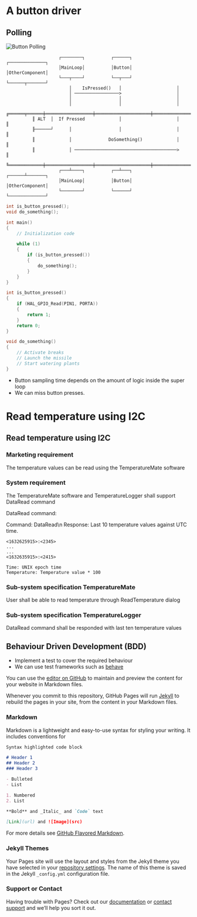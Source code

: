 # A button driver

## Polling

![Button Polling](https://pradeepa-s.githum.com/images/button_polling.png)

```
                    ┌────────┐          ┌──────┐          ┌──────────────┐          
                    │MainLoop│          │Button│          │OtherComponent│          
                    └───┬────┘          └──┬───┘          └──────┬───────┘          
                        │    IsPressed()   │                     │                  
                        │ ─────────────────>                     │                  
                        │                  │                     │                  
                        │                  │                     │                  
          ╔══════╤══════╪══════════════════╪═════════════════════╪═════════════════╗
          ║ ALT  │  If Pressed             │                     │                 ║
          ╟──────┘      │                  │                     │                 ║
          ║             │              DoSomething()             │                 ║
          ║             │ ───────────────────────────────────────>                 ║
          ╚═════════════╪══════════════════╪═════════════════════╪═════════════════╝
                    ┌───┴────┐          ┌──┴───┐          ┌──────┴───────┐          
                    │MainLoop│          │Button│          │OtherComponent│          
                    └────────┘          └──────┘          └──────────────┘          
```

```c
int is_button_pressed();
void do_something();

int main()
{
    // Initialization code

    while (1)
    {
        if (is_button_pressed())
        {
            do_something();
        }
    }
}

int is_button_pressed()
{
    if (HAL_GPIO_Read(PIN1, PORTA))
    {
        return 1;
    }
    return 0;
}

void do_something()
{
    // Activate breaks
    // Launch the missile
    // Start watering plants
}
```

- Button sampling time depends on the amount of logic inside the super loop
- We can miss button presses.


# Read temperature using I2C

## Read temperature using I2C

### Marketing requirement

The temperature values can be read using the TemperatureMate software

### System requirement

The TemperatureMate software and TemperatureLogger shall support DataRead command

DataRead command:

Command: DataRead\n
Response: Last 10 temperature values against UTC time.

```
<1632625915>:<2345>
...
...
<1632635915>:<2415>

Time: UNIX epoch time
Temperature: Temperature value * 100
```

### Sub-system specification TemperatureMate

User shall be able to read temperature through ReadTemperature dialog

### Sub-system specification TemperatureLogger

DataRead command shall be responded with last ten temperature values

## Behaviour Driven Development (BDD)

- Implement a test to cover the required behaviour
- We can use test frameworks such as [behave](https://behave.readthedocs.io/en/stable/)



You can use the [editor on GitHub](https://github.com/pradeepa-s/pradeepa-s.github.io/edit/main/index.md) to maintain and preview the content for your website in Markdown files.

Whenever you commit to this repository, GitHub Pages will run [Jekyll](https://jekyllrb.com/) to rebuild the pages in your site, from the content in your Markdown files.

### Markdown

Markdown is a lightweight and easy-to-use syntax for styling your writing. It includes conventions for

```markdown
Syntax highlighted code block

# Header 1
## Header 2
### Header 3

- Bulleted
- List

1. Numbered
2. List

**Bold** and _Italic_ and `Code` text

[Link](url) and ![Image](src)
```

For more details see [GitHub Flavored Markdown](https://guides.github.com/features/mastering-markdown/).

### Jekyll Themes

Your Pages site will use the layout and styles from the Jekyll theme you have selected in your [repository settings](https://github.com/pradeepa-s/pradeepa-s.github.io/settings/pages). The name of this theme is saved in the Jekyll `_config.yml` configuration file.

### Support or Contact

Having trouble with Pages? Check out our [documentation](https://docs.github.com/categories/github-pages-basics/) or [contact support](https://support.github.com/contact) and we’ll help you sort it out.
